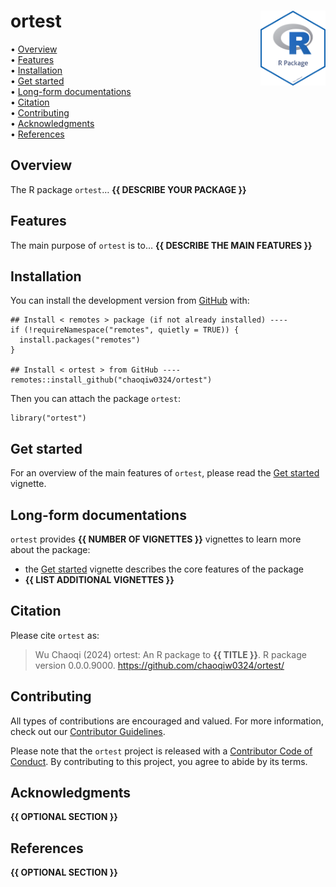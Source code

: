 <!-- README.md is generated from README.Rmd. Please edit that file -->

# ortest <img src="man/figures/package-sticker.png" align="right" style="float:right; height:120px;"/>

<!-- badges: start -->
<!-- badges: end -->
<p align="left">
• <a href="#overview">Overview</a><br> •
<a href="#features">Features</a><br> •
<a href="#installation">Installation</a><br> •
<a href="#get-started">Get started</a><br> •
<a href="#long-form-documentations">Long-form documentations</a><br> •
<a href="#citation">Citation</a><br> •
<a href="#contributing">Contributing</a><br> •
<a href="#acknowledgments">Acknowledgments</a><br> •
<a href="#references">References</a>
</p>

## Overview

The R package `ortest`… **{{ DESCRIBE YOUR PACKAGE }}**

## Features

The main purpose of `ortest` is to… **{{ DESCRIBE THE MAIN FEATURES }}**

## Installation

You can install the development version from
[GitHub](https://github.com/) with:

    ## Install < remotes > package (if not already installed) ----
    if (!requireNamespace("remotes", quietly = TRUE)) {
      install.packages("remotes")
    }

    ## Install < ortest > from GitHub ----
    remotes::install_github("chaoqiw0324/ortest")

Then you can attach the package `ortest`:

    library("ortest")

## Get started

For an overview of the main features of `ortest`, please read the [Get
started](https://chaoqiw0324.github.io/ortest/articles/ortest.html)
vignette.

## Long-form documentations

`ortest` provides **{{ NUMBER OF VIGNETTES }}** vignettes to learn more
about the package:

-   the [Get
    started](https://chaoqiw0324.github.io/ortest/articles/ortest.html)
    vignette describes the core features of the package
-   **{{ LIST ADDITIONAL VIGNETTES }}**

## Citation

Please cite `ortest` as:

> Wu Chaoqi (2024) ortest: An R package to **{{ TITLE }}**. R package
> version 0.0.0.9000. <https://github.com/chaoqiw0324/ortest/>

## Contributing

All types of contributions are encouraged and valued. For more
information, check out our [Contributor
Guidelines](https://github.com/chaoqiw0324/ortest/blob/main/CONTRIBUTING.md).

Please note that the `ortest` project is released with a [Contributor
Code of
Conduct](https://contributor-covenant.org/version/2/1/CODE_OF_CONDUCT.html).
By contributing to this project, you agree to abide by its terms.

## Acknowledgments

**{{ OPTIONAL SECTION }}**

## References

**{{ OPTIONAL SECTION }}**
